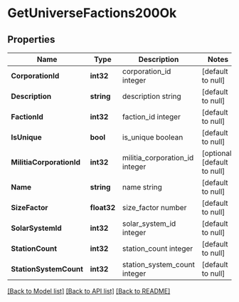 # GetUniverseFactions200Ok

## Properties
Name | Type | Description | Notes
------------ | ------------- | ------------- | -------------
**CorporationId** | **int32** | corporation_id integer | [default to null]
**Description** | **string** | description string | [default to null]
**FactionId** | **int32** | faction_id integer | [default to null]
**IsUnique** | **bool** | is_unique boolean | [default to null]
**MilitiaCorporationId** | **int32** | militia_corporation_id integer | [optional] [default to null]
**Name** | **string** | name string | [default to null]
**SizeFactor** | **float32** | size_factor number | [default to null]
**SolarSystemId** | **int32** | solar_system_id integer | [default to null]
**StationCount** | **int32** | station_count integer | [default to null]
**StationSystemCount** | **int32** | station_system_count integer | [default to null]

[[Back to Model list]](../README.md#documentation-for-models) [[Back to API list]](../README.md#documentation-for-api-endpoints) [[Back to README]](../README.md)


